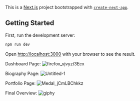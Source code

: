 This is a [Next.js](https://nextjs.org/) project bootstrapped with [`create-next-app`](https://github.com/vercel/next.js/tree/canary/packages/create-next-app).

## Getting Started

First, run the development server:
```bash
npm run dev
```
Open [http://localhost:3000](http://localhost:3000) with your browser to see the result.


Dashboard Page:
![firefox_vjvyzt3Ecx](https://github.com/AlnafisVSCode/next-Biography-Alnafis/assets/99893321/651396fb-b802-4ca0-8d64-65d49c63a951)

Biography Page:
![Untitled-1](https://github.com/AlnafisVSCode/next-Biography-Alnafis/assets/99893321/a7066b1b-c353-4cb2-b522-fd24b1f7584d)

Portfolio Page:
![Medal_jCmLBChkkz](https://github.com/AlnafisVSCode/next-Biography-Alnafis/assets/99893321/0ce16836-f0c2-4e36-82bd-3c026947e603)

Final Overview:
![giphy](https://github.com/AlnafisVSCode/next-Biography-Alnafis/assets/99893321/274af6d3-e0fd-4e9b-9515-3bf3148e645e)
